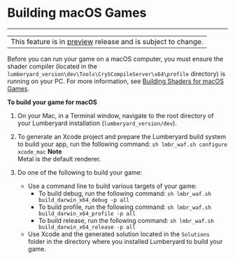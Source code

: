 # Building macOS Games<a name="osx-game-building"></a>


****  

|  | 
| --- |
| This feature is in [preview](https://docs.aws.amazon.com/lumberyard/latest/userguide/ly-glos-chap.html#preview) release and is subject to change\.  | 

Before you can run your game on a macOS computer, you must ensure the shader compiler \(located in the `lumberyard_version\dev\Tools\CrySCompileServer\x64\profile` directory\) is running on your PC\. For more information, see [Building Shaders for macOS Games](osx-shaders-building.md)\.

**To build your game for macOS**

1. On your Mac, in a Terminal window, navigate to the root directory of your Lumberyard installation \(`lumberyard_version/dev`\)\.

1. To generate an Xcode project and prepare the Lumberyard build system to build your app, run the following command: `sh lmbr_waf.sh configure xcode_mac`
**Note**  
Metal is the default renderer\.

1. Do one of the following to build your game:
   + Use a command line to build various targets of your game:
     + To build debug, run the following command: `sh lmbr_waf.sh build_darwin_x64_debug -p all`
     + To build profile, run the following command: `sh lmbr_waf.sh build_darwin_x64_profile -p all`
     + To build release, run the following command: `sh lmbr_waf.sh build_darwin_x64_release -p all`
   + Use Xcode and the generated solution located in the `Solutions` folder in the directory where you installed Lumberyard to build your game\.